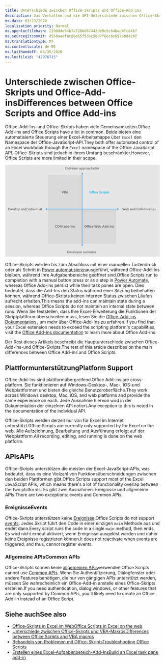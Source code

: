 ```yaml
---
title: Unterschiede zwischen Office-Skripts und Office-Add-ins
description: Das Verhalten und die API-Unterschiede zwischen Office-Skripts und Office-Add-Ins.
ms.date: 03/23/2020
localization_priority: Normal
ms.openlocfilehash: 2290d4e34b7a7286d67443de9e9c64bad4fcd4b7
ms.sourcegitcommit: d556aaefac80e55f53ac56b7f6ecbc657ebd426f
ms.translationtype: MT
ms.contentlocale: de-DE
ms.lasthandoff: 03/26/2020
ms.locfileid: "42978715"
---
```

# <a name="differences-between-office-scripts-and-office-add-ins"></a><span data-ttu-id="a5075-103">Unterschiede zwischen Office-Skripts und Office-Add-ins</span><span class="sxs-lookup"><span data-stu-id="a5075-103">Differences between Office Scripts and Office Add-ins</span></span>

<span data-ttu-id="a5075-104">Office-Add-Ins-und Office-Skripts haben viele Gemeinsamkeiten.</span><span class="sxs-lookup"><span data-stu-id="a5075-104">Office Add-ins and Office Scripts have a lot in common.</span></span> <span data-ttu-id="a5075-105">Beide bieten eine automatisierte Steuerung einer Excel-Arbeitsmappe über `Excel` den Namespace der Office-JavaScript-API.</span><span class="sxs-lookup"><span data-stu-id="a5075-105">They both offer automated control of an Excel workbook through the `Excel` namespace of the Office JavaScript API.</span></span> <span data-ttu-id="a5075-106">Office-Skripts sind jedoch in ihrem Umfang beschränkter.</span><span class="sxs-lookup"><span data-stu-id="a5075-106">However, Office Scripts are more limited in their scope.</span></span>

![Ein Diagramm mit vier Quadranten, in dem die Fokusbereiche für unterschiedliche Office-Erweiterbarkeits Lösungen angezeigt werden.](../images/office-programmability-diagram.png)

<span data-ttu-id="a5075-109">Office-Skripts werden bis zum Abschluss mit einer manuellen Tastendruck oder als Schritt in [Power automatisieren](https://flow.microsoft.com/)ausgeführt, während Office-Add-Ins bleiben, während Ihre Aufgabenbereiche geöffnet sind.</span><span class="sxs-lookup"><span data-stu-id="a5075-109">Office Scripts run to completion with a manual button press or as a step in [Power Automate](https://flow.microsoft.com/), whereas Office Add-ins persist while their task panes are open.</span></span> <span data-ttu-id="a5075-110">Dies bedeutet, dass die Add-Ins den Status während einer Sitzung beibehalten können, während Office-Skripts keinen internen Status zwischen Läufen aufrecht erhalten.</span><span class="sxs-lookup"><span data-stu-id="a5075-110">This means the add-ins can maintain state during a session, whereas Office Scripts do not maintain an internal state between runs.</span></span> <span data-ttu-id="a5075-111">Wenn Sie feststellen, dass Ihre Excel-Erweiterung die Funktionen der Skriptplattform überschreiten muss, lesen Sie die [Office-Add-ins Dokumentation](/office/dev/add-ins) , um mehr über Office-Add-Ins zu erfahren.</span><span class="sxs-lookup"><span data-stu-id="a5075-111">If you find that your Excel extension needs to exceed the scripting platform's capabilities, visit the [Office Add-ins documentation](/office/dev/add-ins) to learn more about Office Add-ins.</span></span>

<span data-ttu-id="a5075-112">Der Rest dieses Artikels beschreibt die Hauptunterschiede zwischen Office-Add-Ins-und Office-Skripts.</span><span class="sxs-lookup"><span data-stu-id="a5075-112">The rest of this article describes on the main differences between Office Add-ins and Office Scripts.</span></span>

## <a name="platform-support"></a><span data-ttu-id="a5075-113">Plattformunterstützung</span><span class="sxs-lookup"><span data-stu-id="a5075-113">Platform Support</span></span>

<span data-ttu-id="a5075-114">Office-Add-Ins sind plattformübergreifend.</span><span class="sxs-lookup"><span data-stu-id="a5075-114">Office Add-ins are cross-platform.</span></span> <span data-ttu-id="a5075-115">Sie funktionieren auf Windows-Desktop-, Mac-, IOS-und Webplattformen und bieten die gleiche Benutzeroberfläche.</span><span class="sxs-lookup"><span data-stu-id="a5075-115">They work across Windows desktop, Mac, iOS, and web platforms and provide the same experience on each.</span></span> <span data-ttu-id="a5075-116">Jede Ausnahme hiervon wird in der Dokumentation der einzelnen API notiert.</span><span class="sxs-lookup"><span data-stu-id="a5075-116">Any exception to this is noted in the documentation of the individual API.</span></span>

<span data-ttu-id="a5075-117">Office-Skripts werden derzeit nur von für Excel im Internet unterstützt.</span><span class="sxs-lookup"><span data-stu-id="a5075-117">Office Scripts are currently only supported by for Excel on the web.</span></span> <span data-ttu-id="a5075-118">Alle Aufzeichnung, Bearbeitung und Ausführung erfolgt auf der Webplattform.</span><span class="sxs-lookup"><span data-stu-id="a5075-118">All recording, editing, and running is done on the web platform.</span></span>

## <a name="apis"></a><span data-ttu-id="a5075-119">APIs</span><span class="sxs-lookup"><span data-stu-id="a5075-119">APIs</span></span>

<span data-ttu-id="a5075-120">Office-Skripts unterstützen die meisten der Excel-JavaScript-APIs, was bedeutet, dass es eine Vielzahl von Funktionsüberschneidungen zwischen den beiden Plattformen gibt.</span><span class="sxs-lookup"><span data-stu-id="a5075-120">Office Scripts support most of the Excel JavaScript APIs, which means there's  a lot of functionality overlap between the two platforms.</span></span> <span data-ttu-id="a5075-121">Es gibt zwei Ausnahmen: Ereignisse und allgemeine APIs.</span><span class="sxs-lookup"><span data-stu-id="a5075-121">There are two exceptions: events and Common APIs.</span></span>

### <a name="events"></a><span data-ttu-id="a5075-122">Ereignisse</span><span class="sxs-lookup"><span data-stu-id="a5075-122">Events</span></span>

<span data-ttu-id="a5075-123">Office-Skripts unterstützen keine [Ereignisse](/office/dev/add-ins/excel/excel-add-ins-events).</span><span class="sxs-lookup"><span data-stu-id="a5075-123">Office Scripts do not support [events](/office/dev/add-ins/excel/excel-add-ins-events).</span></span> <span data-ttu-id="a5075-124">Jedes Skript führt den Code in einer einzigen `main` Methode aus und endet dann.</span><span class="sxs-lookup"><span data-stu-id="a5075-124">Every script runs the code in a single `main` method, then ends.</span></span> <span data-ttu-id="a5075-125">Es wird nicht erneut aktiviert, wenn Ereignisse ausgelöst werden und daher keine Ereignisse registrieren können.</span><span class="sxs-lookup"><span data-stu-id="a5075-125">It does not reactivate when events are triggered, and thus, cannot register events.</span></span>

### <a name="common-apis"></a><span data-ttu-id="a5075-126">Allgemeine APIs</span><span class="sxs-lookup"><span data-stu-id="a5075-126">Common APIs</span></span>

<span data-ttu-id="a5075-127">Office-Skripts können keine [allgemeinen APIs](/javascript/api/office)verwenden.</span><span class="sxs-lookup"><span data-stu-id="a5075-127">Office Scripts cannot use [Common APIs](/javascript/api/office).</span></span> <span data-ttu-id="a5075-128">Wenn Sie Authentifizierung, Dialogfenster oder andere Features benötigen, die nur von gängigen APIs unterstützt werden, müssen Sie wahrscheinlich ein Office-Add-in anstelle eines Office-Skripts erstellen.</span><span class="sxs-lookup"><span data-stu-id="a5075-128">If you need authentication, dialog windows, or other features that are only supported by Common APIs, you'll likely need to create an Office Add-in instead of an Office Script.</span></span>

## <a name="see-also"></a><span data-ttu-id="a5075-129">Siehe auch</span><span class="sxs-lookup"><span data-stu-id="a5075-129">See also</span></span>

- [<span data-ttu-id="a5075-130">Office-Skripts in Excel im Web</span><span class="sxs-lookup"><span data-stu-id="a5075-130">Office Scripts in Excel on the web</span></span>](../overview/excel.md)
- [<span data-ttu-id="a5075-131">Unterschiede zwischen Office-Skripts und VBA-Makros</span><span class="sxs-lookup"><span data-stu-id="a5075-131">Differences between Office Scripts and VBA macros</span></span>](vba-differences.md)
- [<span data-ttu-id="a5075-132">Behandeln von Problemen mit Office-Skripts</span><span class="sxs-lookup"><span data-stu-id="a5075-132">Troubleshooting Office Scripts</span></span>](../testing/troubleshooting.md)
- [<span data-ttu-id="a5075-133">Erstellen eines Excel-Aufgabenbereich-Add-Ins</span><span class="sxs-lookup"><span data-stu-id="a5075-133">Build an Excel task pane add-in</span></span>](/office/dev/add-ins/quickstarts/excel-quickstart-jquery)
